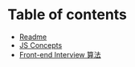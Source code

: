 # Table of contents

* [Readme](README.md)
* [JS Concepts](js-concepts.md)
* [Front-end Interview 算法](frontend-interview-suan-fa.md)

